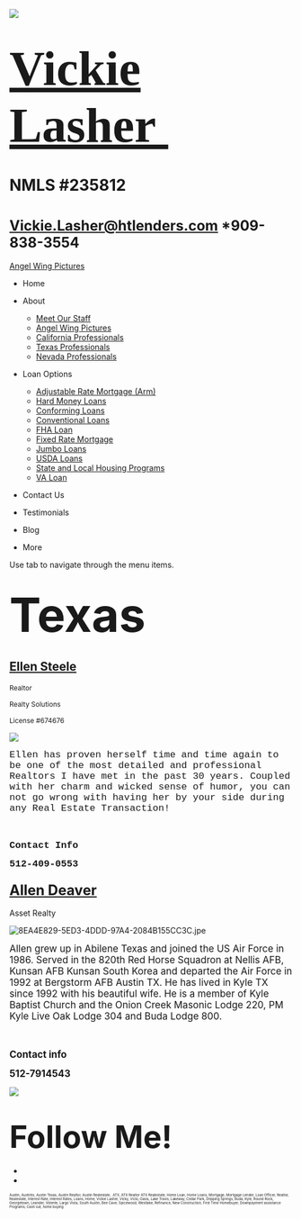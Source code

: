 

![](https://static.wixstatic.com/media/5afe60462baf41e79586f3fdaf78d664.jpg/v1/fill/w_480,h_291,al_c,q_80,usm_0.66_1.00_0.01,blur_2/5afe60462baf41e79586f3fdaf78d664.jpg)

# <span style="font-size:87px"><span style="font-family:libre baskerville,serif">[Vickie Lasher ](index.html)</span></span>

# NMLS \#235812

# <span style="font-size:25px"><Vickie.Lasher@htlenders.com> \*909-838-3554</span>

<a href="angel-wing-pictures.html" class="_1fbEI"><span class="_1Qjd7">Angel Wing Pictures</span></a>

-   <span id="DrpDwnMn00"><a href="index.html" class="_11ip9"></a></span>
    Home

-   <span id="DrpDwnMn01"><a href="about.html" class="_11ip9"></a></span>
    About

    -   [Meet Our Staff](meet-our-staff.html)
    -   [Angel Wing Pictures](angel-wing-pictures.html)
    -   [California Professionals](recommended-profssionals.html)
    -   [Texas Professionals](texas-recommended-professionals.html)
    -   [Nevada Professionals](nevada-recommended-professionals.html)

-   <span id="DrpDwnMn02"><a href="loan-options.html" class="_11ip9"></a></span>
    Loan Options

    -   [Adjustable Rate Mortgage (Arm)](adjustable-rate-mortgage-arm.html)
    -   [Hard Money Loans](hard-money-loans.html)
    -   [Conforming Loans](conforming-loans.html)
    -   [Conventional Loans](conventional-loans.html)
    -   [FHA Loan](fha-loan.html)
    -   [Fixed Rate Mortgage](fixed-rate-mortgage.html)
    -   [Jumbo Loans](jumbo-loans.html)
    -   [USDA Loans](rhs-loan-programs.html)
    -   [State and Local Housing Programs](state-and-local-housing-programs.html)
    -   [VA Loan](va-loan.html)

-   <span id="DrpDwnMn03"><a href="contact.html" class="_11ip9"></a></span>
    Contact Us

-   <span id="DrpDwnMn04"><a href="testimonials.html" class="_11ip9"></a></span>
    Testimonials

-   <span id="DrpDwnMn05"><a href="blog.html" class="_11ip9"></a></span>
    Blog

-   More

Use tab to navigate through the menu items.

## <span style="font-size:84px;"><span style="font-weight:bold;">Texas</span></span>

## <span style="text-decoration:underline">[<span style="font-weight:bold">Ellen Steele</span>](https://www.facebook.com/pg/steeleportfolio/posts/)</span>

<span style="font-size:12px">Realtor</span>

<span style="font-size:12px">Realty Solutions</span>

<span style="font-size:12px">License \#674676</span>

![](https://static.wixstatic.com/media/b5d103_b7aca57e5fe347998540f4f0b0aeccd7~mv2.jpg/v1/fill/w_156,h_156,al_c,lg_1,q_80,blur_3/b5d103_b7aca57e5fe347998540f4f0b0aeccd7~mv2.jpg)

<span style="font-size:17px"><span style="font-family:courier new,courier-ps-w01,courier-ps-w02,courier-ps-w10,monospace">Ellen has proven herself time and time again to be one of the most detailed and professional Realtors I have met in the past 30 years. Coupled with her charm and wicked sense of humor, you can not go wrong with having her by your side during any Real Estate Transaction!</span></span>

<span style="font-size:17px"><span style="font-family:courier new,courier-ps-w01,courier-ps-w02,courier-ps-w10,monospace"><span class="wixGuard">​</span></span></span>

<span style="font-weight:bold"><span style="font-size:17px"><span style="font-family:courier new,courier-ps-w01,courier-ps-w02,courier-ps-w10,monospace">Contact Info</span></span></span>

<span style="font-size:17px"><span style="font-family:courier new,courier-ps-w01,courier-ps-w02,courier-ps-w10,monospace"><span style="font-weight:bold">512-409-0553</span></span></span>

### <span style="font-size:25px;"><span style="font-weight:bold"><span style="text-decoration:underline">Allen Deaver</span></span></span>

Asset Realty

![8EA4E829-5ED3-4DDD-97A4-2084B155CC3C.jpe](https://static.wixstatic.com/media/b5d103_0a6dbebeb2bb46139a5d02b8b3771d09~mv2.jpeg/v1/fill/w_156,h_156,al_c,q_80,usm_0.66_1.00_0.01,blur_3/8EA4E829-5ED3-4DDD-97A4-2084B155CC3C.jpeg)

<span style="font-size:17px">Allen grew up in Abilene Texas and joined the US Air Force in 1986. Served in the 820th Red Horse Squadron at Nellis AFB, Kunsan AFB Kunsan South Korea and departed the Air Force in 1992 at Bergstorm AFB Austin TX. He has lived in Kyle TX since 1992 with his beautiful wife. He is a member of Kyle Baptist Church and the Onion Creek Masonic Lodge 220, PM Kyle Live Oak Lodge 304 and Buda Lodge 800.</span>

<span style="font-size:17px"><span class="wixGuard">​</span></span>

<span style="font-size:17px"><span style="font-weight:bold">Contact info</span></span>

<span style="font-size:17px"><span style="font-weight:bold">512-7914543</span></span>

![](https://static.wixstatic.com/media/b5d103_5e49dc9ca5f64e529a6b55be155ac4fa~mv2_d_2758_2778_s_4_2.jpg/v1/fill/w_53,h_53,al_c,q_80,usm_0.66_1.00_0.01,blur_3/b5d103_5e49dc9ca5f64e529a6b55be155ac4fa~mv2_d_2758_2778_s_4_2.jpg)

# <span style="font-size:55px;"><span style="font-weight:bold;">Follow Me!</span></span>

-   <span id="dataItem-jjeedrml1-comp-jjeedrlu"><a href="https://www.facebook.com/vickie.s.lasher" class="_26AQd"></a></span>
-   <span id="dataItem-jjeedrmm-comp-jjeedrlu"><a href="https://www.instagram.com/vickielasher/" class="_26AQd"></a></span>

<span class="color_12"><span style="font-size:6px">Austin, Austintx, Austin Texas, Austin Realtor, Austin Realestate,  ATX, ATX Realtor ATX Realestate, Home Loan, Home Loans, Mortgage, Mortgage Lender, Loan Officer, Realtor, Realestate, Interest Rate, Interest Rates, Loans, Home, Vickie Lasher, Vicky, Vicki, Oasis, Lake Travis, Lakeway, Cedar Park, Dripping Springs, Buda, Kyle, Round Rock, Georgetown, Leander, Volente, Largo Vista, South Austin, Bee Cave, Spicewood, Westlake, Refinance, New Construction, First Time Homebuyer, Downpayment assistance Programs, Cash out, home buying</span></span>


